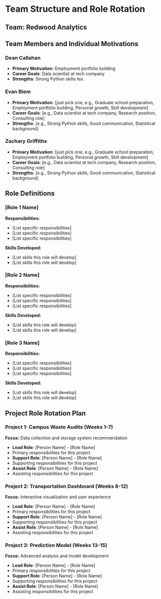 # Team Structure and Role Rotation

## Team: Redwood Analytics

## Team Members and Individual Motivations

### Dean Callahan
- **Primary Motivation**: Employment portfolio building
- **Career Goals**: Data scientist at tech company
- **Strengths**: Strong Python skills
tes
### Evan Blem
- **Primary Motivation**: [just pick one, e.g., Graduate school preparation,
Employment portfolio building, Personal growth, Skill development]
- **Career Goals**: [e.g., Data scientist at tech company, Research position,
Consulting role]
- **Strengths**: [e.g., Strong Python skills, Good communication, Statistical
background]

### Zachary Griffiths
- **Primary Motivation**: [just pick one, e.g., Graduate school preparation,
Employment portfolio building, Personal growth, Skill development]
- **Career Goals**: [e.g., Data scientist at tech company, Research position,
Consulting role]
- **Strengths**: [e.g., Strong Python skills, Good communication, Statistical
background]

## Role Definitions

### [Role 1 Name]
**Responsibilities:**
- [List specific responsibilities]
- [List specific responsibilities]
- [List specific responsibilities]

**Skills Developed:**
- [List skills this role will develop]
- [List skills this role will develop]

### [Role 2 Name]
**Responsibilities:**
- [List specific responsibilities]
- [List specific responsibilities]
- [List specific responsibilities]

**Skills Developed:**
- [List skills this role will develop]
- [List skills this role will develop]

### [Role 3 Name]
**Responsibilities:**
- [List specific responsibilities]
- [List specific responsibilities]
- [List specific responsibilities]

**Skills Developed:**
- [List skills this role will develop]
- [List skills this role will develop]

## Project Role Rotation Plan

### Project 1: Campus Waste Audits (Weeks 1-7)
**Focus:** Data collection and storage system recommendation

- **Lead Role**: [Person Name] - [Role Name]
- Primary responsibilities for this project
- **Support Role**: [Person Name] - [Role Name]
- Supporting responsibilities for this project
- **Assist Role**: [Person Name] - [Role Name]
- Assisting responsibilities for this project

### Project 2: Transportation Dashboard (Weeks 8-12)
**Focus:** Interactive visualization and user experience

- **Lead Role**: [Person Name] - [Role Name]
- Primary responsibilities for this project
- **Support Role**: [Person Name] - [Role Name]
- Supporting responsibilities for this project
- **Assist Role**: [Person Name] - [Role Name]
- Assisting responsibilities for this project

### Project 3: Prediction Model (Weeks 13-15)
**Focus:** Advanced analysis and model development

- **Lead Role**: [Person Name] - [Role Name]
- Primary responsibilities for this project
- **Support Role**: [Person Name] - [Role Name]
- Supporting responsibilities for this project
- **Assist Role**: [Person Name] - [Role Name]
- Assisting responsibilities for this project